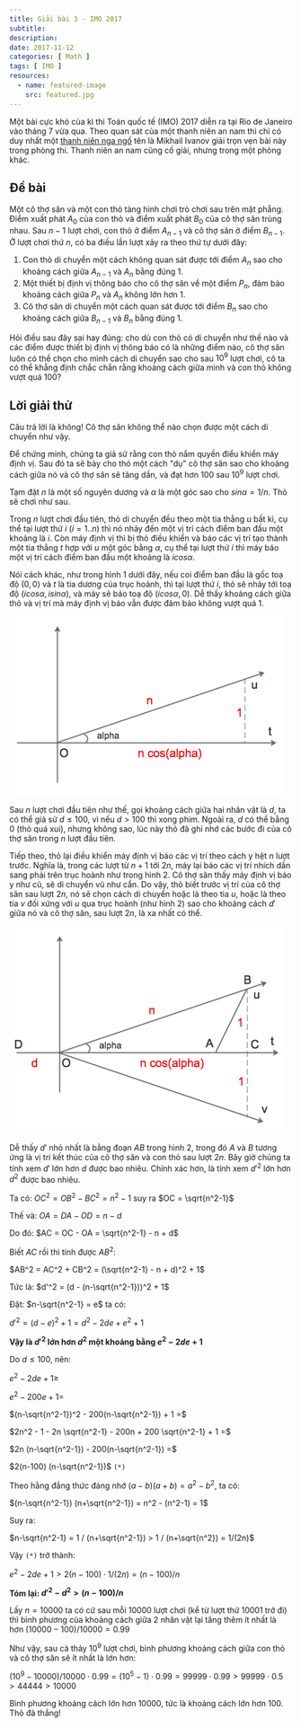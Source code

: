 ```yaml
---
title: Giải bài 3 - IMO 2017
subtitle: 
description: 
date: 2017-11-12
categories: [ Math ]
tags: [ IMO ]
resources:
  - name: featured-image
    src: featured.jpg
---
```


Một bài cực khó của kì thi Toán quốc tế (IMO) 2017 diễn ra tại Rio de Janeiro vào tháng 7 vừa qua. Theo quan sát của một thanh niên an nam thì chỉ có duy nhất một [thanh niên nga ngố](https://www.imo-official.org/team_r.aspx?code=RUS&year=2017) tên là Mikhail Ivanov giải trọn vẹn bài này trong phòng thi. Thanh niên an nam cũng cố giải, nhưng trong một phòng khác.

## Đề bài

Một cô thợ săn và một con thỏ tàng hình chơi trò chơi sau trên mặt phẳng. Điểm xuất phát $A_0$ của con thỏ và điểm xuất phát $B_0$ của cô thợ săn trùng nhau. Sau $n-1$ lượt chơi, con thỏ ở điểm $A_{n-1}$ và cô thợ săn ở điểm $B_{n-1}$. Ở lượt chơi thứ $n$, có ba điều lần lượt xảy ra theo thứ tự dưới đây:

1. Con thỏ di chuyển một cách không quan sát được tới điểm $A_n$ sao cho khoảng cách giữa $A_{n-1}$ và $A_n$ bằng đúng $1$.
2. Một thiết bị định vị thông báo cho cô thợ săn về một điểm $P_n$, đảm bảo khoảng cách giữa $P_n$ và $A_n$ không lớn hơn $1$.
3. Cô thợ săn di chuyển một cách quan sát được tới điểm $B_n$ sao cho khoảng cách giữa $B_{n-1}$ và $B_n$ bằng đúng $1$.

Hỏi điều sau đây sai hay đúng: cho dù con thỏ có di chuyển như thế nào và các điểm được thiết bị định vị thông báo có là những điểm nào, cô thợ săn luôn có thể chọn cho mình cách di chuyển sao cho sau $10^9$ lượt chơi, cô ta có thể khẳng định chắc chắn rằng khoảng cách giữa mình và con thỏ không vượt quá $100$?

## Lời giải thử

Câu trả lời là không! Cô thợ săn không thể nào chọn được một cách di chuyển như vậy.

Để chứng minh, chúng ta giả sử rằng con thỏ nắm quyền điểu khiển máy định vị. Sau đó ta sẽ bày cho thỏ một cách "dụ" cô thợ săn sao cho khoảng cách giữa nó và cô thợ săn sẽ tăng dần, và đạt hơn $100$ sau $10^9$ lượt chơi.

Tạm đặt $n$ là một số nguyên dương và $\alpha$ là một góc sao cho $sin\alpha = 1/n$. Thỏ sẽ chơi như sau.

Trong $n$ lượt chơi đầu tiên, thỏ di chuyển đều theo một tia thẳng $u$ bất kì, cụ thể tại lượt thứ $i$ $(i=1..n)$ thì nó nhảy đến một vị trí cách điểm ban đầu một khoảng là $i$. Còn máy định vị thì bị thỏ điều khiển và báo các vị trí tạo thành một tia thẳng $t$ hợp với $u$ một góc bằng $\alpha$, cụ thể tại lượt thứ $i$ thì máy báo một vị trí cách điểm ban đầu một khoảng là $i cos\alpha$.

Nói cách khác, như trong hình 1 dưới đây, nếu coi điểm ban đầu là gốc toạ độ $(0, 0)$ và $t$ là tia dương của trục hoành, thì tại lượt thứ $i$, thỏ sẽ nhảy tới toạ độ $( icos\alpha, isin\alpha )$, và máy sẽ báo toạ độ $( icos\alpha, 0 )$. Dễ thấy khoảng cách giữa thỏ và vị trí mà máy định vị báo vẫn được đảm bảo không vượt quá $1$.

![Hình 1](fig1.png "Hình 1")

Sau $n$ lượt chơi đầu tiên như thế, gọi khoảng cách giữa hai nhân vật là $d$, ta có thể giả sử $d \leq 100$, vì nếu $d > 100$ thì xong phim. Ngoài ra, $d$ có thể bằng $0$ (thỏ quá xui), nhưng không sao, lúc này thỏ đã ghi nhớ các bước đi của cô thợ săn trong $n$ lượt đầu tiên.

Tiếp theo, thỏ lại điều khiển máy định vị báo các vị trí theo cách y hệt $n$ lượt trước. Nghĩa là, trong các lượt từ $n+1$ tới $2n$, máy lại báo các vị trí nhích dần sang phải trên trục hoành như trong hình 2. Cô thợ săn thấy máy định vị báo y như cũ, sẽ di chuyển vũ như cẩn. Do vậy, thỏ biết trước vị trí của cô thợ săn sau lượt $2n$, nó sẽ chọn cách di chuyển hoặc là theo tia $u$, hoặc là theo tia $v$ đối xứng với $u$ qua trục hoành (như hình 2) sao cho khoảng cách $d'$ giữa nó và cô thợ săn, sau lượt $2n$, là xa nhất có thể.

![Hình 2](fig2.png "Hình 2")

Dễ thấy $d'$ nhỏ nhất là bằng đoạn $AB$ trong hình 2, trong đó $A$ và $B$ tương ứng là vị trí kết thúc của cô thợ săn và con thỏ sau lượt $2n$. Bây giờ chúng ta tính xem $d'$ lớn hơn $d$ được bao nhiêu. Chính xác hơn, là tính xem $d'^2$ lớn hơn $d^2$ được bao nhiêu.

Ta có: $OC^2 = OB^2 - BC^2 = n^2-1$ suy ra $OC = \sqrt{n^2-1}$

Thế và: $OA = DA - OD = n - d$

Do đó: $AC = OC - OA = \sqrt{n^2-1} - n + d$

Biết $AC$ rồi thì tính được $AB^2$:

$AB^2 = AC^2 + CB^2 = (\sqrt{n^2-1} - n + d)^2 + 1$

Tức là: $d'^2 = (d - (n-\sqrt{n^2-1}))^2 + 1$

Đặt: $n-\sqrt{n^2-1} = e$ ta có:

$d'^2 = (d - e)^2 + 1 = d^2 - 2de + e^2 + 1$

**Vậy là $d'^2$ lớn hơn $d^2$ một khoảng bằng $e^2 - 2de + 1$**

Do $d \leq 100$, nên:

$e^2 - 2de + 1 \geq$

$e^2 - 200e + 1 =$

$(n-\sqrt{n^2-1})^2 - 200(n-\sqrt{n^2-1}) + 1 =$

$2n^2 - 1 - 2n \sqrt{n^2-1} - 200n + 200 \sqrt{n^2-1} + 1 =$

$2n (n-\sqrt{n^2-1}) - 200(n-\sqrt{n^2-1}) =$

$2(n-100) (n-\sqrt{n^2-1})$ `(*)`

Theo hằng đẳng thức đáng nhớ $(a-b)(a+b)=a^2-b^2$, ta có:

$(n-\sqrt{n^2-1}) (n+\sqrt{n^2-1}) = n^2 - (n^2-1) = 1$

Suy ra:

$n-\sqrt{n^2-1} = 1 / (n+\sqrt{n^2-1}) > 1 / (n+\sqrt{n^2}) = 1/(2n)$

Vậy `(*)` trở thành:

$e^2 - 2de + 1 > 2(n-100) \cdot 1/(2n) = (n-100)/n$

**Tóm lại: $d'^2 - d^2 > (n-100)/n$**

Lấy $n=10000$ ta có cứ sau mỗi $10000$ lượt chơi (kể từ lượt thứ $10001$ trở đi) thì bình phương của khoảng cách giữa 2 nhân vật lại tăng thêm ít nhất là hơn $(10000-100)/10000 = 0.99$

Như vậy, sau cả thảy $10^9$ lượt chơi, bình phương khoảng cách giữa con thỏ và cô thợ săn sẽ ít nhất là lớn hơn:

$(10^9 - 10000) / 10000 \cdot 0.99 =(10^5-1) \cdot 0.99 = 99999 \cdot 0.99 > 99999 \cdot 0.5 > 44444 > 10000$

Bình phương khoảng cách lớn hơn $10000$, tức là khoảng cách lớn hơn $100$. Thỏ đã thắng!
